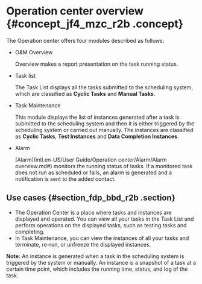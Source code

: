 # Operation center overview {#concept_jf4_mzc_r2b .concept}

The Operation center offers four modules described as follows:

-   O&amp;M Overview

    Overview makes a report presentation on the task running status.

-   Task list

    The Task List displays all the tasks submitted to the scheduling system, which are classified as **Cyclic Tasks** and **Manual Tasks**.

-   Task Maintenance

    This module displays the list of instances generated after a task is submitted to the scheduling system and then it is either triggered by the scheduling system or carried out manually. The instances are classified as **Cyclic Tasks**, **Test Instances** and **Data Completion Instances**.

-   Alarm

    [Alarm](intl.en-US/User Guide/Operation center/Alarm/Alarm overview.md#) monitors the running status of tasks. If a monitored task does not run as scheduled or fails, an alarm is generated and a notification is sent to the added contact.


## Use cases {#section_fdp_bbd_r2b .section}

-   The Operation Center is a place where tasks and instances are displayed and operated. You can view all your tasks in the Task List and perform operations on the displayed tasks, such as testing tasks and completing.
-   In Task Maintenance, you can view the instances of all your tasks and terminate, re-run, or unfreeze the displayed instances.

**Note:** An instance is generated when a task in the scheduling system is triggered by the system or manually. An instance is a snapshot of a task at a certain time point, which includes the running time, status, and log of the task.

